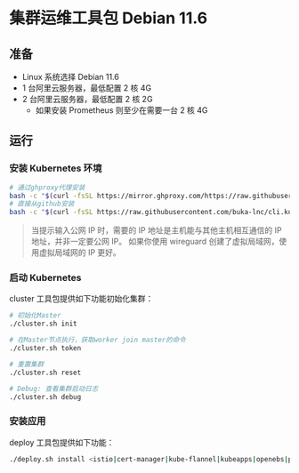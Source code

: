 # 集群运维工具包 Debian 11.6

## 准备

- Linux 系统选择 Debian 11.6
- 1 台阿里云服务器，最低配置 2 核 4G
- 2 台阿里云服务器，最低配置 2 核 2G
  - 如果安装 Prometheus 则至少在需要一台 2 核 4G

## 运行

### 安装 Kubernetes 环境

```bash
# 通过ghproxy代理安装
bash -c "$(curl -fsSL https://mirror.ghproxy.com/https://raw.githubusercontent.com/buka-lnc/cli.kubernetes/master/install.sh)" && source /etc/profile
# 直接从github安装
bash -c "$(curl -fsSL https://raw.githubusercontent.com/buka-lnc/cli.kubernetes/master/install.sh)" && source /etc/profile
```

> 当提示输入公网 IP 时，需要的 IP 地址是主机能与其他主机相互通信的 IP 地址，并非一定要公网 IP。
> 如果你使用 wireguard 创建了虚拟局域网，使用虚拟局域网的 IP 更好。

### 启动 Kubernetes

cluster 工具包提供如下功能初始化集群：

```bash
# 初始化Master
./cluster.sh init

# 在Master节点执行，获取worker join master的命令
./cluster.sh token

# 重置集群
./cluster.sh reset

# Debug: 查看集群启动日志
./cluster.sh debug
```

### 安装应用

deploy 工具包提供如下功能：

```bash
./deploy.sh install <istio|cert-manager|kube-flannel|kubeapps|openebs|prometheus>
```
